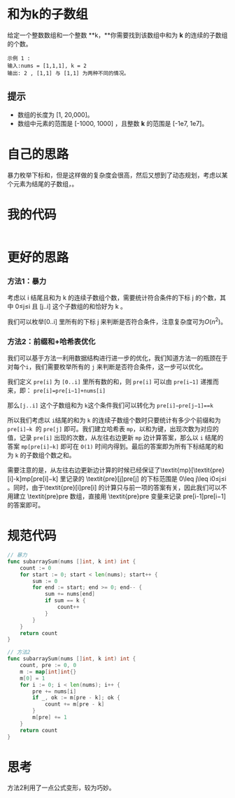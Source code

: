 # 和为k的子数组

给定一个整数数组和一个整数 **k，**你需要找到该数组中和为 **k** 的连续的子数组的个数。

```
示例 1 :
输入:nums = [1,1,1], k = 2
输出: 2 , [1,1] 与 [1,1] 为两种不同的情况。
```

## 提示

- 数组的长度为 [1, 20,000]。
- 数组中元素的范围是 [-1000, 1000] ，且整数 **k** 的范围是 [-1e7, 1e7]。

# 自己的思路

暴力枚举下标和，但是这样做的复杂度会很高，然后又想到了动态规划，考虑以某个元素为结尾的子数组，。

# 我的代码

```go

```

# 更好的思路

### 方法1：暴力

考虑以 i 结尾且和为 k 的连续子数组个数，需要统计符合条件的下标 j 的个数，其中 0≤j≤i 且 [j..i] 这个子数组的和恰好为 k 。

我们可以枚举[0..i] 里所有的下标 j 来判断是否符合条件，注意复杂度可为$O(n^2)$。

### 方法2：前缀和+哈希表优化

我们可以基于方法一利用数据结构进行进一步的优化，我们知道方法一的瓶颈在于对每个`i`，我们需要枚举所有的 `j` 来判断是否符合条件，这一步可以优化。

我们定义 `pre[i]` 为 `[0..i]` 里所有数的和，则 `pre[i]` 可以由 `pre[i−1]` 递推而来，即：
`pre[i]=pre[i−1]+nums[i]`

那么`[j..i]` 这个子数组和为 `k`这个条件我们可以转化为
`pre[i]−pre[j−1]==k`

所以我们考虑以 `i`结尾的和为 `k` 的连续子数组个数时只要统计有多少个前缀和为 `pre[i]−k `的 `pre[j]` 即可。我们建立哈希表 `mp`，以和为键，出现次数为对应的值，记录 `pre[i]` 出现的次数，从左往右边更新 `mp` 边计算答案，那么以 `i` 结尾的答案 `mp[pre[i]−k]` 即可在 `O(1)` 时间内得到。最后的答案即为所有下标结尾的和为 `k` 的子数组个数之和。

需要注意的是，从左往右边更新边计算的时候已经保证了\textit{mp}[\textit{pre}[i]-k]mp[pre[i]−k] 里记录的 \textit{pre}[j]pre[j] 的下标范围是 0\leq j\leq i0≤j≤i 。同时，由于\textit{pre}[i]pre[i] 的计算只与前一项的答案有关，因此我们可以不用建立 \textit{pre}pre 数组，直接用 \textit{pre}pre 变量来记录 pre[i-1]pre[i−1] 的答案即可。



# 规范代码

```go
// 暴力
func subarraySum(nums []int, k int) int {
    count := 0
    for start := 0; start < len(nums); start++ {
        sum := 0
        for end := start; end >= 0; end-- {
            sum += nums[end]
            if sum == k {
                count++
            }
        }
    }
    return count
}

// 方法2
func subarraySum(nums []int, k int) int {
    count, pre := 0, 0
    m := map[int]int{}
    m[0] = 1
    for i := 0; i < len(nums); i++ {
        pre += nums[i]
        if _, ok := m[pre - k]; ok {
            count += m[pre - k]
        }
        m[pre] += 1
    }
    return count
}

```

# 思考

方法2利用了一点公式变形，较为巧妙。

